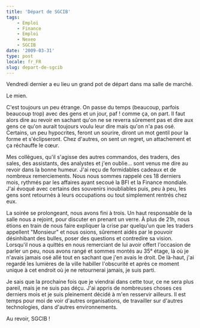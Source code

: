 ```yaml
---
title: 'Départ de SGCIB'
tags:
    - Emploi
    - Finance
    - Emploi
    - Nexeo
    - SGCIB
date: '2009-03-31'
type: post
locale: fr_FR
slug: depart-de-sgcib
---
```


Vendredi dernier a eu lieu un grand pot de départ dans ma salle de marché.

Le mien.

C'est toujours un peu étrange. On passe du temps (beaucoup, parfois beaucoup trop) avec des gens et un jour, paf ! comme ça, on part. Il faut alors dire au revoir en sachant qu'on ne se reverra sûrement pas et dire aux gens ce qu'on aurait toujours voulu leur dire mais qu'on n'a pas osé. Certains, un peu hypocrites, feront un sourire, diront un mot gentil pour la forme et s'éclipseront. Chez d'autres, on sent un regret, un attachement et ça réchauffe le cœur.

Mes collègues, qu'il s'agisse des autres commandos, des traders, des sales, des assistants, des analystes et j'en oublie… sont venus me dire au revoir dans la bonne humeur. J'ai reçu de formidables cadeaux et de nombreux remerciements. Nous nous sommes rappelé ces 18 derniers mois, rythmés par les affaires ayant secoué la BFI et la Finance mondiale. J'ai évoqué avec certains des souvenirs inoubliables puis, peu à peu, les gens sont retournés à leurs occupations ou tout simplement rentrés chez eux.

La soirée se prolongeant, nous avons fini à trois. Un haut responsable de la salle nous a rejoint, pour discuter en prenant un verre. À plus de 21h, nous étions en train de nous faire expliquer la crise par quelqu'un que les traders appellent "Monsieur" et nous osions, sûrement aidés par le pouvoir désinhibant des bulles, poser des questions et contredire sa vision. Lorsqu'il nous a quittés en nous remerciant de lui avoir offert l'occasion de parler un peu, nous avons rangé et sommes montés au 35° étage, là où je n'avais jamais osé allé tout en sachant que j'en avais le droit. De là-haut, j'ai regardé les lumières de la ville habiller l'obscurité et après ce moment unique à cet endroit où je ne retournerai jamais, je suis parti.

Je sais que la prochaine fois que je viendrai dans cette tour, ce ne sera plus pareil, mais je ne suis pas déçu. J'ai appris de nombreuses choses ces derniers mois et je suis pleinement décidé à m'en resservir ailleurs. Il est temps pour moi de voir d'autres organisations, de travailler sur d'autres technologies, dans d'autres environnements.

Au revoir, SGCIB&nbsp;!
